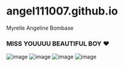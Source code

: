 # angel111007.github.io
Myrelle Angeline Bombase
### MISS YOUUUU BEAUTIFUL BOY :heart:

![image](https://user-images.githubusercontent.com/122423989/212250019-642bd9ef-a29a-4888-a493-0180ed414348.png)
![image](https://user-images.githubusercontent.com/122423989/212250069-28a84e06-a102-44d2-86bb-26a91cca7732.png)
![image](https://user-images.githubusercontent.com/122423989/212250127-d4aabf2f-64f0-4f59-a52d-2ce0d65392ce.png)
![image](https://user-images.githubusercontent.com/122423989/212250331-2c2c919f-bb34-4ccb-890f-23a05f92b5d8.png)


